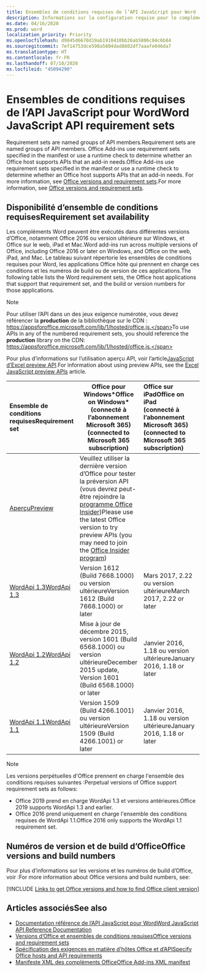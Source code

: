 ```yaml
---
title: Ensembles de conditions requises de l’API JavaScript pour Word
description: Informations sur la configuration requise pour le complément Office sur les builds Word.
ms.date: 04/16/2020
ms.prod: word
localization_priority: Priority
ms.openlocfilehash: d9845d6670d19ab1910410bb26ab5806c84c6b84
ms.sourcegitcommit: 7ef14753dce598a5804dad8802df7aaafe046da7
ms.translationtype: HT
ms.contentlocale: fr-FR
ms.lasthandoff: 07/10/2020
ms.locfileid: "45094290"
---
```

# <a name="word-javascript-api-requirement-sets"></a><span data-ttu-id="a4bdd-103">Ensembles de conditions requises de l’API JavaScript pour Word</span><span class="sxs-lookup"><span data-stu-id="a4bdd-103">Word JavaScript API requirement sets</span></span>

<span data-ttu-id="a4bdd-104">Requirement sets are named groups of API members.</span><span class="sxs-lookup"><span data-stu-id="a4bdd-104">Requirement sets are named groups of API members.</span></span> <span data-ttu-id="a4bdd-105">Office Add-ins use requirement sets specified in the manifest or use a runtime check to determine whether an Office host supports APIs that an add-in needs.</span><span class="sxs-lookup"><span data-stu-id="a4bdd-105">Office Add-ins use requirement sets specified in the manifest or use a runtime check to determine whether an Office host supports APIs that an add-in needs.</span></span> <span data-ttu-id="a4bdd-106">For more information, see [Office versions and requirement sets](../../develop/office-versions-and-requirement-sets.md).</span><span class="sxs-lookup"><span data-stu-id="a4bdd-106">For more information, see [Office versions and requirement sets](../../develop/office-versions-and-requirement-sets.md).</span></span>

## <a name="requirement-set-availability"></a><span data-ttu-id="a4bdd-107">Disponibilité d’ensemble de conditions requises</span><span class="sxs-lookup"><span data-stu-id="a4bdd-107">Requirement set availability</span></span>

<span data-ttu-id="a4bdd-108">Les compléments Word peuvent être exécutés dans différentes versions d’Office, notamment Office 2016 ou version ultérieure sur Windows, et Office sur le web, iPad et Mac.</span><span class="sxs-lookup"><span data-stu-id="a4bdd-108">Word add-ins run across multiple versions of Office, including Office 2016 or later on Windows, and Office on the web, iPad, and Mac.</span></span> <span data-ttu-id="a4bdd-109">Le tableau suivant répertorie les ensembles de conditions requises pour Word, les applications Office hôte qui prennent en charge ces conditions et les numéros de build ou de version de ces applications.</span><span class="sxs-lookup"><span data-stu-id="a4bdd-109">The following table lists the Word requirement sets, the Office host applications that support that requirement set, and the build or version numbers for those applications.</span></span>

> [!NOTE]
> <span data-ttu-id="a4bdd-110">Pour utiliser l’API dans un des jeux exigence numérotée, vous devez référencer la **production** de la bibliothèque sur le CDN : https://appsforoffice.microsoft.com/lib/1/hosted/office.js.</span><span class="sxs-lookup"><span data-stu-id="a4bdd-110">To use APIs in any of the numbered requirement sets, you should reference the **production** library on the CDN: https://appsforoffice.microsoft.com/lib/1/hosted/office.js.</span></span>
>
> <span data-ttu-id="a4bdd-111">Pour plus d’informations sur l’utilisation aperçu API, voir l’article[JavaScript d’Excel preview API](word-preview-apis.md).</span><span class="sxs-lookup"><span data-stu-id="a4bdd-111">For information about using preview APIs, see the [Excel JavaScript preview APIs](word-preview-apis.md) article.</span></span>

|  <span data-ttu-id="a4bdd-112">Ensemble de conditions requises</span><span class="sxs-lookup"><span data-stu-id="a4bdd-112">Requirement set</span></span>  |   <span data-ttu-id="a4bdd-113">Office pour Windows\*</span><span class="sxs-lookup"><span data-stu-id="a4bdd-113">Office on Windows\*</span></span><br><span data-ttu-id="a4bdd-114">(connecté à l’abonnement Microsoft 365)</span><span class="sxs-lookup"><span data-stu-id="a4bdd-114">(connected to Microsoft 365 subscription)</span></span>  |  <span data-ttu-id="a4bdd-115">Office sur iPad</span><span class="sxs-lookup"><span data-stu-id="a4bdd-115">Office on iPad</span></span><br><span data-ttu-id="a4bdd-116">(connecté à l’abonnement Microsoft 365)</span><span class="sxs-lookup"><span data-stu-id="a4bdd-116">(connected to Microsoft 365 subscription)</span></span>  |  <span data-ttu-id="a4bdd-117">Office sur Mac</span><span class="sxs-lookup"><span data-stu-id="a4bdd-117">Office on Mac</span></span><br><span data-ttu-id="a4bdd-118">(connecté à l’abonnement Microsoft 365)</span><span class="sxs-lookup"><span data-stu-id="a4bdd-118">(connected to Microsoft 365 subscription)</span></span>  | <span data-ttu-id="a4bdd-119">Office sur le web</span><span class="sxs-lookup"><span data-stu-id="a4bdd-119">Office on the web</span></span>  |
|:-----|-----|:-----|:-----|:-----|
| [<span data-ttu-id="a4bdd-120">Aperçu</span><span class="sxs-lookup"><span data-stu-id="a4bdd-120">Preview</span></span>](word-preview-apis.md) | <span data-ttu-id="a4bdd-121">Veuillez utiliser la dernière version d’Office pour tester la préversion API (vous devrez peut-être rejoindre la [programme Office Insider](https://insider.office.com))</span><span class="sxs-lookup"><span data-stu-id="a4bdd-121">Please use the latest Office version to try preview APIs (you may need to join the [Office Insider program](https://insider.office.com))</span></span> |
| [<span data-ttu-id="a4bdd-122">WordApi 1.3</span><span class="sxs-lookup"><span data-stu-id="a4bdd-122">WordApi 1.3</span></span>](word-api-1-3-requirement-set.md) | <span data-ttu-id="a4bdd-123">Version 1612 (Build 7668.1000) ou version ultérieure</span><span class="sxs-lookup"><span data-stu-id="a4bdd-123">Version 1612 (Build 7668.1000) or later</span></span>| <span data-ttu-id="a4bdd-124">Mars 2017, 2.22 ou version ultérieure</span><span class="sxs-lookup"><span data-stu-id="a4bdd-124">March 2017, 2.22 or later</span></span> | <span data-ttu-id="a4bdd-125">Mars 2017, 15.32 ou version ultérieure</span><span class="sxs-lookup"><span data-stu-id="a4bdd-125">March 2017, 15.32 or later</span></span>| <span data-ttu-id="a4bdd-126">Mars 2017</span><span class="sxs-lookup"><span data-stu-id="a4bdd-126">March 2017</span></span> |
| [<span data-ttu-id="a4bdd-127">WordApi 1.2</span><span class="sxs-lookup"><span data-stu-id="a4bdd-127">WordApi 1.2</span></span>](word-api-1-2-requirement-set.md) | <span data-ttu-id="a4bdd-128">Mise à jour de décembre 2015, version 1601 (Build 6568.1000) ou version ultérieure</span><span class="sxs-lookup"><span data-stu-id="a4bdd-128">December 2015 update, Version 1601 (Build 6568.1000) or later</span></span> | <span data-ttu-id="a4bdd-129">Janvier 2016, 1.18 ou version ultérieure</span><span class="sxs-lookup"><span data-stu-id="a4bdd-129">January 2016, 1.18 or later</span></span> | <span data-ttu-id="a4bdd-130">Janvier 2016, 15.19 ou version ultérieure</span><span class="sxs-lookup"><span data-stu-id="a4bdd-130">January 2016, 15.19 or later</span></span>| <span data-ttu-id="a4bdd-131">Septembre 2016</span><span class="sxs-lookup"><span data-stu-id="a4bdd-131">September 2016</span></span> |
| [<span data-ttu-id="a4bdd-132">WordApi 1.1</span><span class="sxs-lookup"><span data-stu-id="a4bdd-132">WordApi 1.1</span></span>](word-api-1-1-requirement-set.md) | <span data-ttu-id="a4bdd-133">Version 1509 (Build 4266.1001) ou version ultérieure</span><span class="sxs-lookup"><span data-stu-id="a4bdd-133">Version 1509 (Build 4266.1001) or later</span></span>| <span data-ttu-id="a4bdd-134">Janvier 2016, 1.18 ou version ultérieure</span><span class="sxs-lookup"><span data-stu-id="a4bdd-134">January 2016, 1.18 or later</span></span> | <span data-ttu-id="a4bdd-135">Janvier 2016, 15.19 ou version ultérieure</span><span class="sxs-lookup"><span data-stu-id="a4bdd-135">January 2016, 15.19 or later</span></span>| <span data-ttu-id="a4bdd-136">Septembre 2016</span><span class="sxs-lookup"><span data-stu-id="a4bdd-136">September 2016</span></span> |

> [!NOTE]
> <span data-ttu-id="a4bdd-137">Les versions perpétuelles d'Office prennent en charge l'ensemble des conditions requises suivantes :</span><span class="sxs-lookup"><span data-stu-id="a4bdd-137">Perpetual versions of Office support requirement sets as follows:</span></span>
>
> - <span data-ttu-id="a4bdd-138">Office 2019 prend en charge WordApi 1.3 et versions antérieures.</span><span class="sxs-lookup"><span data-stu-id="a4bdd-138">Office 2019 supports WordApi 1.3 and earlier.</span></span>
> - <span data-ttu-id="a4bdd-139">Office 2016 prend uniquement en charge l'ensemble des conditions requises de WordApi 1.1.</span><span class="sxs-lookup"><span data-stu-id="a4bdd-139">Office 2016 only supports the WordApi 1.1 requirement set.</span></span>

## <a name="office-versions-and-build-numbers"></a><span data-ttu-id="a4bdd-140">Numéros de version et de build d’Office</span><span class="sxs-lookup"><span data-stu-id="a4bdd-140">Office versions and build numbers</span></span>

<span data-ttu-id="a4bdd-141">Pour plus d’informations sur les versions et les numéros de build d’Office, voir :</span><span class="sxs-lookup"><span data-stu-id="a4bdd-141">For more information about Office versions and build numbers, see:</span></span>

[!INCLUDE [Links to get Office versions and how to find Office client version](../../includes/links-get-office-versions-builds.md)]

## <a name="see-also"></a><span data-ttu-id="a4bdd-142">Articles associés</span><span class="sxs-lookup"><span data-stu-id="a4bdd-142">See also</span></span>

- [<span data-ttu-id="a4bdd-143">Documentation référence de l’API JavaScript pour Word</span><span class="sxs-lookup"><span data-stu-id="a4bdd-143">Word JavaScript API Reference Documentation</span></span>](/javascript/api/word)
- [<span data-ttu-id="a4bdd-144">Versions d’Office et ensembles de conditions requises</span><span class="sxs-lookup"><span data-stu-id="a4bdd-144">Office versions and requirement sets</span></span>](../../develop/office-versions-and-requirement-sets.md)
- [<span data-ttu-id="a4bdd-145">Spécification des exigences en matière d’hôtes Office et d’API</span><span class="sxs-lookup"><span data-stu-id="a4bdd-145">Specify Office hosts and API requirements</span></span>](../../develop/specify-office-hosts-and-api-requirements.md)
- [<span data-ttu-id="a4bdd-146">Manifeste XML des compléments Office</span><span class="sxs-lookup"><span data-stu-id="a4bdd-146">Office Add-ins XML manifest</span></span>](../../develop/add-in-manifests.md)
